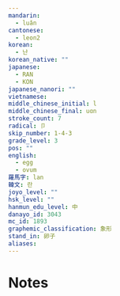 ```yaml
---
mandarin:
  - luǎn
cantonese:
  - leon2
korean:
  - 난
korean_native: ""
japanese:
  - RAN
  - KON
japanese_nanori: ""
vietnamese:
middle_chinese_initial: l
middle_chinese_final: uɑn
stroke_count: 7
radical: 卩
skip_number: 1-4-3
grade_level: 3
pos: ""
english:
  - egg
  - ovum
羅馬字: lan
韓文: 란
joyo_level: ""
hsk_level: ""
hanmun_edu_level: 中
danayo_id: 3043
mc_id: 1893
graphemic_classification: 象形
stand_in: 卵子
aliases:
---
```


# Notes
